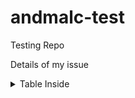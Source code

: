 # andmalc-test
Testing Repo

Details of my issue

<details>
<summary>Table Inside</summary>

Column | 2nd column
:---: | ---
`first line` | first line 2
second line | second

</details>
